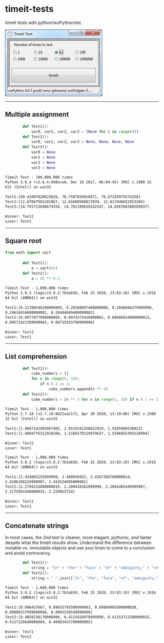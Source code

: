 # timeit-tests
timeit tests with python/wxPython/etc

![screenie](https://raw.githubusercontent.com/Metallicow/timeit-tests/master/timeit_test_pic.png)


------------------------------------------
## Multiple assignment

```python
        def Test1():
            var0, var1, var2, var3 = [None for i in range(4)]
        def Test2():
            var0, var1, var2, var3 = None, None, None, None
        def Test3():
            var0 = None
            var1 = None
            var2 = None
            var3 = None
```

```
Timeit Test - 100,000,000 times
Python 3.6.4 (v3.6.4:d48eceb, Dec 19 2017, 06:04:45) [MSC v.1900 32 bit (Intel)] on win32

Test1:[69.43497820625826, 70.7587834916871, 70.67255975574258]
Test2:[12.67047501201867, 12.61680948817039, 12.617446652853204]
Test3:[14.791721046674354, 14.761109635432547, 14.826768388585037]

Winner: Test2
Loser: Test1
```

------------------------------------------
## Square root

```python
from math import sqrt

        def Test1():
            a = sqrt(42)
        def Test2():
            a = 42 ** 0.5
```

```
Timeit Test - 1,000,000 times
Python 3.8.2 (tags/v3.8.2:7b3ab59, Feb 25 2020, 23:03:10) [MSC v.1916 64 bit (AMD64)] on win32

Test1:[0.21390546200000005, 0.20380607400000006, 0.2046846379999998, 0.20616916600000001, 0.20404049400000002]
Test2:[0.0977977990000003, 0.0974373420000001, 0.09686914800000013, 0.09571921399999983, 0.09735933799999996]

Winner: Test2
Loser: Test1
```

------------------------------------------
## List comprehension

```python
        def Test1():
            cube_numbers = []
            for n in range(0, 10):
                if n % 2 == 1:
                    cube_numbers.append(n ** 3)
        def Test2():
            cube_numbers = [n ** 3 for n in range(1, 10) if n % 2 == 1]
```

```
Timeit Test - 1,000,000 times
Python 2.7.18 (v2.7.18:8d21aa21f2, Apr 20 2020, 13:19:08) [MSC v.1500 32 bit (Intel)] on win32

Test1:[1.9607141992067465, 1.9515541358022919, 1.9185960536023]
Test2:[1.4904776312910268, 1.5169179129079637, 1.5596855395228904]

Winner: Test2
Loser: Test1
```

```
Timeit Test - 1,000,000 times
Python 3.8.2 (tags/v3.8.2:7b3ab59, Feb 25 2020, 23:03:10) [MSC v.1916 64 bit (AMD64)] on win32

Test1:[2.434065155999999, 2.440036932, 2.4267266780000014, 2.4286168229999987, 2.443524095000001]
Test2:[2.2794151880000015, 2.289428361999999, 2.2601405449999987, 2.2175954340000033, 2.229053724]

Winner: Test2
Loser: Test1
```

------------------------------------------
## Concatenate strings
In most cases, the 2nd test is cleaner, more elegant, pythonic, and faster despite what the timeit results show. Understand the difference between mutable vs. immutable objects and use your brain to come to a conclusion and avoid controversy.

```python
        def Test1():
            string = "In" + "the" + "face" + "of" + "ambiguity," + "refuse" + "the" + "temptation" + "to" + "guess."
        def Test2():
            string = " ".join(["In", "the", "face", "of", "ambiguity,", "refuse", "the", "temptation", "to", "guess."])
```

```
Timeit Test - 1,000,000 times
Python 3.8.2 (tags/v3.8.2:7b3ab59, Feb 25 2020, 23:03:10) [MSC v.1916 64 bit (AMD64)] on win32

Test1:[0.096437667, 0.09655795599999983, 0.09860985600000038, 0.09880157999999994, 0.0983528549999999]
Test2:[0.4058238170000008, 0.4115426979999999, 0.41353712200000015, 0.4117126640000004, 0.40883433700000005]

Winner: Test1
Loser: Test2
```


